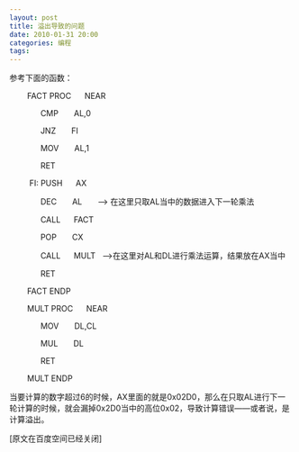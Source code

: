 ```yaml
---
layout: post
title: 溢出导致的问题
date: 2010-01-31 20:00
categories: 编程
tags: 
---
```



参考下面的函数：

         FACT PROC       NEAR

<!-- more -->



               CMP        AL,0

               JNZ        FI

               MOV        AL,1

               RET

          FI: PUSH       AX

               DEC        AL        --> 在这里只取AL当中的数据进入下一轮乘法

               CALL       FACT

               POP        CX

               CALL       MULT    -->在这里对AL和DL进行乘法运算，结果放在AX当中

               RET

         FACT ENDP

         MULT PROC       NEAR

               MOV        DL,CL

               MUL        DL

               RET

         MULT ENDP

当要计算的数字超过6的时候，AX里面的就是0x02D0，那么在只取AL进行下一轮计算的时候，就会漏掉0x2D0当中的高位0x02，导致计算错误——或者说，是计算溢出。

[原文在百度空间已经关闭]

